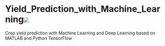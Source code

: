 # Yield_Prediction_with_Machine_Learning![](https://img.shields.io/badge/License-MPL%202.0-blue)
Crop yield prediction with Machine Learning and Deep Learning based on MATLAB and Python TensorFlow
